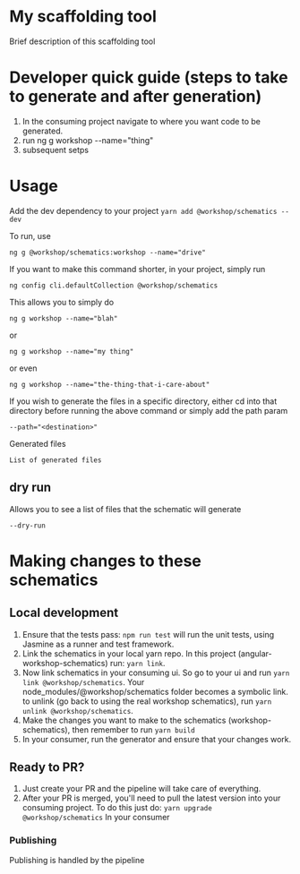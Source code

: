 # My scaffolding tool

Brief description of this scaffolding tool

# Developer quick guide (steps to take to generate and after generation)

1. In the consuming project navigate to where you want code to be generated.
2. run ng g workshop --name="thing"
3. subsequent setps

# Usage

Add the dev dependency to your project
`yarn add @workshop/schematics --dev`

To run, use 

```ng g @workshop/schematics:workshop --name="drive"```

If you want to make this command shorter, in your project, simply run 

```ng config cli.defaultCollection @workshop/schematics```

This allows you to simply do 

```ng g workshop --name="blah"```

or

```ng g workshop --name="my thing"```

or even

```ng g workshop --name="the-thing-that-i-care-about"```

If you wish to generate the files in a specific directory, either cd into that directory before running the above command or simply add the path param

```--path="<destination>"```

Generated files 

```
List of generated files
```

## dry run

Allows you to see a list of files that the schematic will generate

`--dry-run`

# Making changes to these schematics 

## Local development
1. Ensure that the tests pass: `npm run test` will run the unit tests, using Jasmine as a runner and test framework.
2. Link the schematics in your local yarn repo. In this project (angular-workshop-schematics) run: `yarn link`.
3. Now link schematics in your consuming ui. So go to your ui and run `yarn link @workshop/schematics`. Your node_modules/@workshop/schematics folder becomes a symbolic link. to unlink (go back to using the real workshop schematics), run `yarn unlink @workshop/schematics`. 
4. Make the changes you want to make to the schematics (workshop-schematics), then remember to run `yarn build`
5. In your consumer, run the generator and ensure that your changes work.

## Ready to PR?
1. Just create your PR and the pipeline will take care of everything. 
2. After your PR is merged, you'll need to pull the latest version into your consuming project. To do this just do:
`yarn upgrade @workshop/schematics` In your consumer

### Publishing
Publishing is handled by the pipeline

